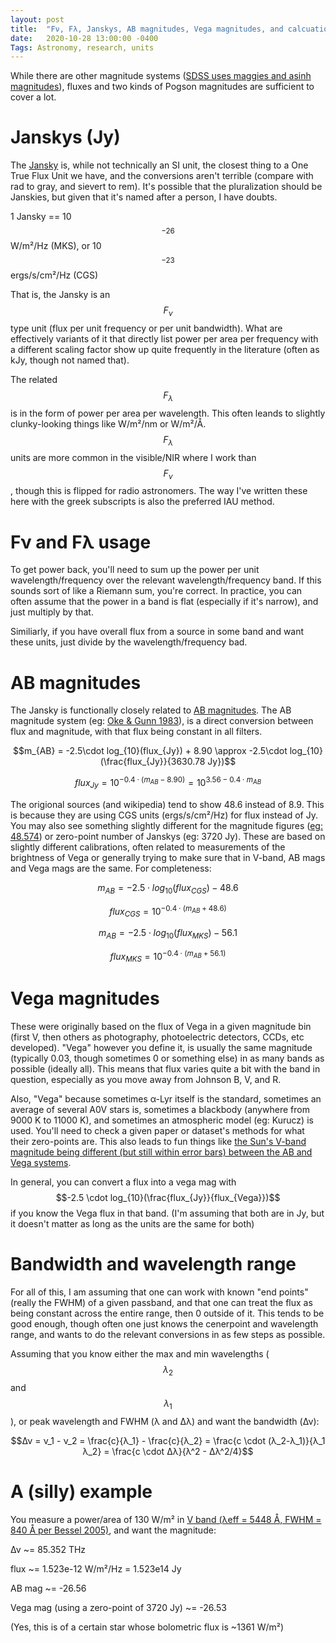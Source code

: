 ```yaml
---
layout: post
title:  "Fν, Fλ, Janskys, AB magnitudes, Vega magnitudes, and calcuations between them"
date:   2020-10-28 13:00:00 -0400
Tags: Astronomy, research, units
---
```

<script type="text/javascript" async
  src="https://cdnjs.cloudflare.com/ajax/libs/mathjax/2.7.4/MathJax.js?config=TeX-MML-AM_CHTML">
</script>

While there are other magnitude systems ([SDSS uses maggies and asinh magnitudes](http://www.sdss.org/dr12/algorithms/magnitudes/)), fluxes and two kinds of Pogson magnitudes are sufficient to cover a lot.


# Janskys (Jy)
The [Jansky]() is, while not technically an SI unit, the closest thing to a One True Flux Unit we have, and the conversions aren't terrible (compare with rad to gray, and sievert to rem). It's possible that the pluralization should be Janskies, but given that it's named after a person, I have doubts.

1 Jansky == 10$$^{-26}$$ W/m²/Hz (MKS), or 10$$^{-23}$$ ergs/s/cm²/Hz (CGS)

That is, the Jansky is an $$F_ν$$ type unit (flux per unit frequency or per unit bandwidth). What are effectively variants of it that directly list power per area per frequency with a different scaling factor show up quite frequently in the literature (often as kJy, though not named that).

The related $$F_λ$$ is in the form of power per area per wavelength. This often leands to slightly clunky-looking things like W/m²/nm or W/m²/Å. $$F_λ$$ units are more common in the visible/NIR where I work than $$F_ν$$, though this is flipped for radio astronomers. The way I've written these here with the greek subscripts is also the preferred IAU method.


# Fν and Fλ usage
To get power back, you'll need to sum up the power per unit wavelength/frequency over the relevant wavelength/frequency band. If this sounds sort of like a Riemann sum, you're correct. In practice, you can often assume that the power in a band is flat (especially if it's narrow), and just multiply by that.

Similiarly, if you have overall flux from a source in some band and want these units, just divide by the wavelength/frequency bad.


# AB magnitudes
The Jansky is functionally closely related to [AB magnitudes](https://en.wikipedia.org/wiki/AB_magnitude). The AB magnitude system (eg: [Oke & Gunn 1983](https://ui.adsabs.harvard.edu/abs/1983ApJ...266..713O/abstract)), is a direct conversion between flux and magnitude, with that flux being constant in all filters.

$$m_{AB} = -2.5\cdot log_{10}(flux_{Jy}) + 8.90 \approx -2.5\cdot log_{10}(\frac{flux_{Jy}}{3630.78 Jy})$$

$$flux_{Jy} = 10^{-0.4 \cdot (m_{AB} - 8.90)} = 10^{3.56 - 0.4\cdot m_{AB}}$$

The origional sources (and wikipedia) tend to show 48.6 instead of 8.9. This is because they are using CGS units (ergs/s/cm²/Hz) for flux instead of Jy. You may also see something slightly different for the magnitude figures ([eg: 48.574](https://arxiv.org/pdf/astro-ph/0502120.pdf)) or zero-point number of Janskys (eg: 3720 Jy). These are based on slightly different calibrations, often related to measurements of the brightness of Vega or generally trying to make sure that in V-band, AB mags and Vega mags are the same.
For completeness:

$$m_{AB} = -2.5\cdot log_{10}(flux_{CGS}) - 48.6$$

$$flux_{CGS} = 10^{-0.4 \cdot (m_{AB} + 48.6)}$$

$$m_{AB} = -2.5\cdot log_{10}(flux_{MKS}) - 56.1$$

$$flux_{MKS} = 10^{-0.4 \cdot (m_{AB} + 56.1)}$$


# Vega magnitudes
These were originally based on the flux of Vega in a given magnitude bin (first V, then others as photography, photoelectric detectors, CCDs, etc developed). "Vega" however you define it, is usually the same magnitude (typically 0.03, though sometimes 0 or something else) in as many bands as possible (ideally all). This means that flux varies quite a bit with the band in question, especially as you move away from Johnson B, V, and R.

Also, "Vega" because sometimes α-Lyr itself is the standard, sometimes an average of several A0V stars is, sometimes a blackbody (anywhere from 9000 K to 11000 K), and sometimes an atmospheric model (eg: Kurucz) is used. You'll need to check a given paper or dataset's methods for what their zero-points are.
This also leads to fun things like [the Sun's V-band magnitude being different (but still within error bars) between the AB and Vega systems](https://arxiv.org/abs/1804.07788).

In general, you can convert a flux into a vega mag with $$-2.5 \cdot log_{10}(\frac{flux_{Jy}}{flux_{Vega}})$$ if you know the Vega flux in that band. (I'm assuming that both are in Jy, but it doesn't matter as long as the units are the same for both)


# Bandwidth and wavelength range
For all of this, I am assuming that one can work with known "end points" (really the FWHM) of a given passband, and that one can treat the flux as being constant across the entire range, then 0 outside of it. This tends to be good enough, though often one just knows the cenerpoint and wavelength range, and wants to do the relevant conversions in as few steps as possible.

Assuming that you know either the max and min wavelengths ($$λ_2$$ and $$λ_1$$), or peak wavelength and FWHM (λ and Δλ) and want the bandwidth (Δν):


$$Δν = ν_1 - ν_2 = \frac{c}{λ_1} - \frac{c}{λ_2} = \frac{c \cdot (λ_2-λ_1)}{λ_1 λ_2} = \frac{c \cdot Δλ}{λ^2 - Δλ^2/4}$$


# A (silly) example

You measure a power/area of 130 W/m² in [V band (λeff = 5448 Å, FWHM = 840 Å per Bessel 2005)](https://doi.org/10.1146/annurev.astro.41.082801.100251), and want the magnitude:

Δν ~= 85.352 THz

flux ~= 1.523e-12 W/m²/Hz = 1.523e14 Jy

AB mag ~= -26.56

Vega mag (using a zero-point of 3720 Jy) ~= -26.53

(Yes, this is of a certain star whose bolometric flux is ~1361 W/m²)
